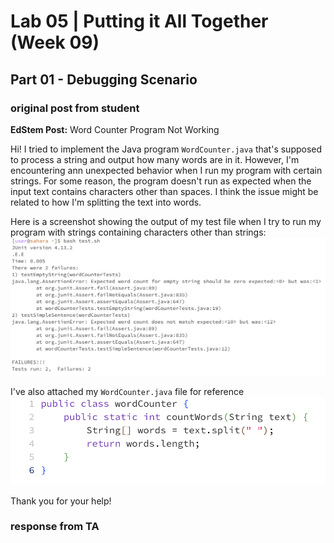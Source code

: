 # Lab 05 | Putting it All Together (Week 09)

## Part 01 - Debugging Scenario

### original post from student 

**EdStem Post:** Word Counter Program Not Working

Hi! I tried to implement the Java program ```WordCounter.java``` that's supposed to process a string and output how many words are in it. However, I'm encountering ann unexpected behavior when I run my program with certain strings. For some reason, the program doesn't run as expected when the input text contains characters other than spaces. I think the issue might be related to how I'm splitting the text into words.

Here is a screenshot showing the output of my test file when I try to run my program with strings containing characters other than strings: 
![Lab51a](lab05_1a.png)

I've also attached my ```WordCounter.java``` file for reference
![Lab51a](lab05_1b.png)



Thank you for your help!

### response from TA
